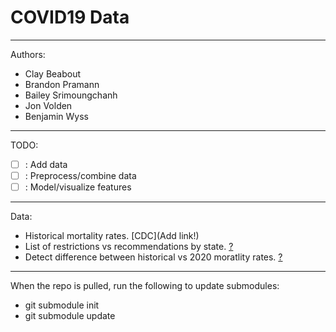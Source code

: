 # COVID19 Data

----

Authors:
- Clay Beabout
- Brandon Pramann
- Bailey Srimoungchanh
- Jon Volden
- Benjamin Wyss

----

TODO:
- [ ] : Add data
- [ ] : Preprocess/combine data
- [ ] : Model/visualize features

----

Data:
- Historical mortality rates. [CDC](Add link!)
- List of restrictions vs recommendations by state. [?](?)
- Detect difference between historical vs 2020 moratlity rates. [?](?)

---

When the repo is pulled, run the following to update submodules:

- git submodule init
- git submodule update

